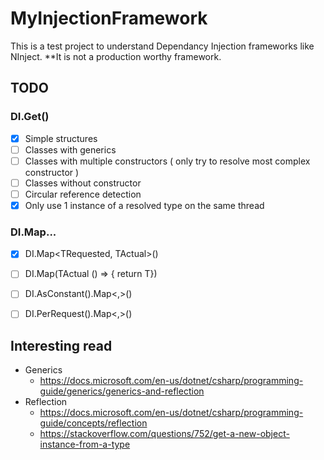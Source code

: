 # MyInjectionFramework
This is a test project to understand Dependancy Injection frameworks like NInject. 
**It is not a production worthy framework.

## TODO
### DI.Get<T>()
- [x] Simple structures
- [ ] Classes with generics
- [ ] Classes with multiple constructors ( only try to resolve most complex constructor )
- [ ] Classes without constructor
- [ ] Circular reference detection
- [x] Only use 1 instance of a resolved type on the same thread

### DI.Map...
- [x] DI.Map<TRequested, TActual>()
- [ ] DI.Map<TRequested>(TActual () => { return T})
- [ ] DI.AsConstant().Map<,>()
- [ ] DI.PerRequest().Map<,>()


## Interesting read
- Generics
  * https://docs.microsoft.com/en-us/dotnet/csharp/programming-guide/generics/generics-and-reflection
- Reflection 
  * https://docs.microsoft.com/en-us/dotnet/csharp/programming-guide/concepts/reflection
  * https://stackoverflow.com/questions/752/get-a-new-object-instance-from-a-type
